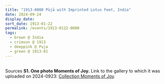 ```yaml
---
title: "1913-0000 Pūjā with Imprinted Lotus Feet, India"
date: 2024-09-24
display_date: 
sort_date: 1913-01-22
permalink: /events/1913-0122-0000
tags:
  - brown @ India
  - crimson @ 1913
  - deeppink @ Puja
  - green @ 1913-01
---
```


<br>

<wave-list>
  <list-title color="DarkSeaGreen" width="40">Sources</list-title>
  <list-item color="BlanchedAlmond"  width="280"><b>S1. One photo Moments of Joy.</b> Link to the gallery to which it was uploaded on 2024-0923: <a href="https://eternalmoments.smugmug.com/Collections/Mahipalsingh-Jaisingh-Raul-Collection/Moments-of-Joy">Collection Moments of Joy</a>.</list-item>
</wave-list>

<div style="text-align: center"><img src="" /></div>